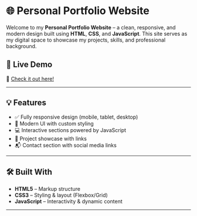 # 🌐 Personal Portfolio Website

Welcome to my **Personal Portfolio Website** – a clean, responsive, and modern design built using **HTML**, **CSS**, and **JavaScript**. This site serves as my digital space to showcase my projects, skills, and professional background.

## 🚀 Live Demo

🔗 [Check it out here!](https://your-live-portfolio-link.com)

---

## 💡 Features

- ✅ Fully responsive design (mobile, tablet, desktop)
- 🎨 Modern UI with custom styling
- 💻 Interactive sections powered by JavaScript
- 📁 Project showcase with links
- 📬 Contact section with social media links

---

## 🛠️ Built With

- **HTML5** – Markup structure  
- **CSS3** – Styling & layout (Flexbox/Grid)  
- **JavaScript** – Interactivity & dynamic content  

---
